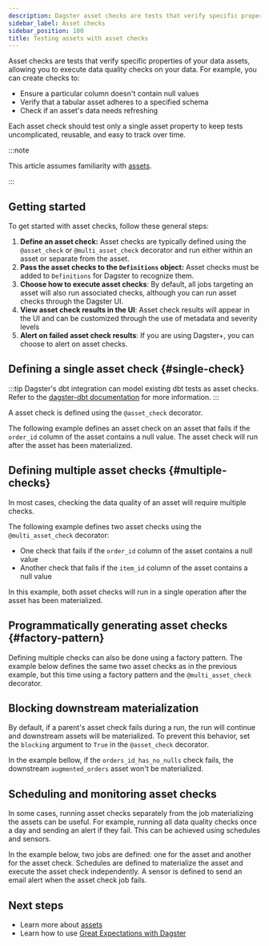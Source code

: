 ```yaml
---
description: Dagster asset checks are tests that verify specific properties of your data assets, allowing you to execute data quality checks on your data.
sidebar_label: Asset checks
sidebar_position: 100
title: Testing assets with asset checks
---
```


Asset checks are tests that verify specific properties of your data assets, allowing you to execute data quality checks on your data. For example, you can create checks to:

- Ensure a particular column doesn't contain null values
- Verify that a tabular asset adheres to a specified schema
- Check if an asset's data needs refreshing

Each asset check should test only a single asset property to keep tests uncomplicated, reusable, and easy to track over time.

:::note

This article assumes familiarity with [assets](/guides/build/assets/).

:::

## Getting started

To get started with asset checks, follow these general steps:

1. **Define an asset check:** Asset checks are typically defined using the `@asset_check` or `@multi_asset_check` decorator and run either within an asset or separate from the asset.
2. **Pass the asset checks to the `Definitions` object:** Asset checks must be added to `Definitions` for Dagster to recognize them.
3. **Choose how to execute asset checks**: By default, all jobs targeting an asset will also run associated checks, although you can run asset checks through the Dagster UI.
4. **View asset check results in the UI**: Asset check results will appear in the UI and can be customized through the use of metadata and severity levels
5. **Alert on failed asset check results**: If you are using Dagster+, you can choose to alert on asset checks.

## Defining a single asset check \{#single-check}

:::tip
Dagster's dbt integration can model existing dbt tests as asset checks. Refer to the [dagster-dbt documentation](/integrations/libraries/dbt) for more information.
:::

A asset check is defined using the `@asset_check` decorator.

The following example defines an asset check on an asset that fails if the `order_id` column of the asset contains a null value. The asset check will run after the asset has been materialized.

<CodeExample
  path="docs_snippets/docs_snippets/guides/data-assets/quality-testing/asset-checks/single-asset-check.py"
  language="python"
  title="src/<project_name>/defs/assets.py"
/>

## Defining multiple asset checks \{#multiple-checks}

In most cases, checking the data quality of an asset will require multiple checks.

The following example defines two asset checks using the `@multi_asset_check` decorator:

- One check that fails if the `order_id` column of the asset contains a null value
- Another check that fails if the `item_id` column of the asset contains a null value

In this example, both asset checks will run in a single operation after the asset has been materialized.

<CodeExample
  path="docs_snippets/docs_snippets/guides/data-assets/quality-testing/asset-checks/multiple-asset-checks.py"
  language="python"
  title="src/<project_name>/defs/assets.py"
/>

## Programmatically generating asset checks \{#factory-pattern}

Defining multiple checks can also be done using a factory pattern. The example below defines the same two asset checks as in the previous example, but this time using a factory pattern and the `@multi_asset_check` decorator.

<CodeExample
  path="docs_snippets/docs_snippets/guides/data-assets/quality-testing/asset-checks/asset-checks-factory.py"
  language="python"
  title="src/<project_name>/defs/assets.py"
/>

## Blocking downstream materialization

By default, if a parent's asset check fails during a run, the run will continue and downstream assets will be materialized. To prevent this behavior, set the `blocking` argument to `True` in the `@asset_check` decorator.

In the example bellow, if the `orders_id_has_no_nulls` check fails, the downstream `augmented_orders` asset won't be materialized.

<CodeExample
  path="docs_snippets/docs_snippets/guides/data-assets/quality-testing/asset-checks/block-downstream-with-asset-checks.py"
  language="python"
  title="src/<project_name>/defs/assets.py"
/>

## Scheduling and monitoring asset checks

In some cases, running asset checks separately from the job materializing the assets can be useful. For example, running all data quality checks once a day and sending an alert if they fail. This can be achieved using schedules and sensors.

In the example below, two jobs are defined: one for the asset and another for the asset check. Schedules are defined to materialize the asset and execute the asset check independently. A sensor is defined to send an email alert when the asset check job fails.

<CodeExample
  path="docs_snippets/docs_snippets/guides/data-assets/quality-testing/asset-checks/asset-checks-with-schedule-and-sensor.py"
  language="python"
  title="src/<project_name>/defs/assets.py"
/>

## Next steps

- Learn more about [assets](/guides/build/assets/)
- Learn how to use [Great Expectations with Dagster](https://dagster.io/blog/ensuring-data-quality-with-dagster-and-great-expectations)
